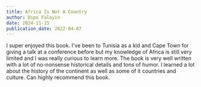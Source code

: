 ```yaml
---
title: Africa Is Not A Country
author: Dipo Faloyin
date: 2024-11-15
publication_date: 2022-04-07
---
```


I super enjoyed this book. I've been to Tunisia as a kid and Cape Town for
giving a talk at a conference before but my knowledge of Africa is still very
limited and I was really curious to learn more. The book is very well written
with a lot of no-nonsense historical details and tons of humor. I learned a lot
about the history of the continent as well as some of it countries and culture.
Can highly recommend this book.

